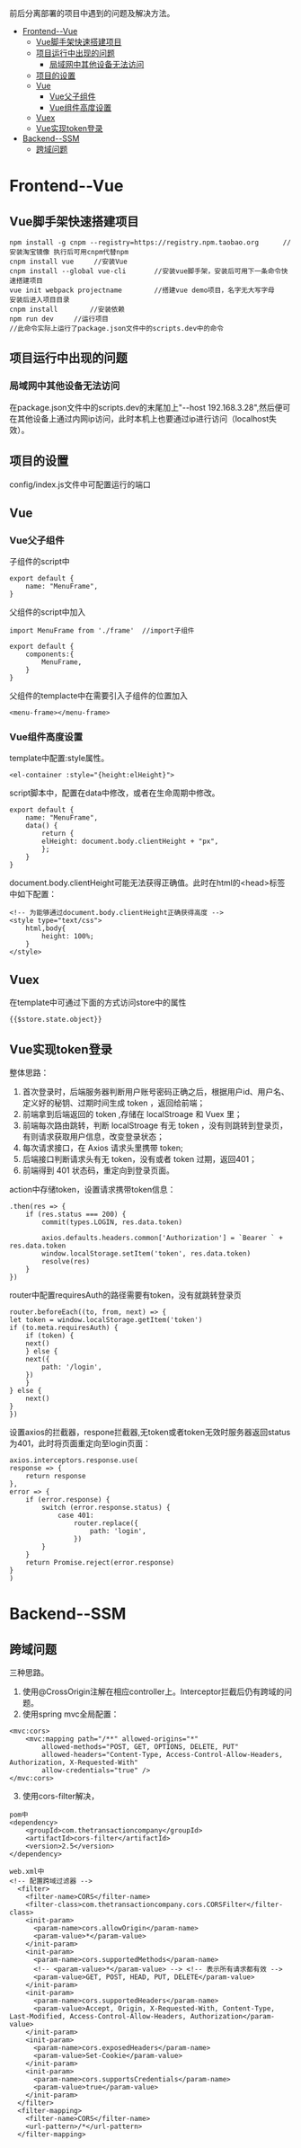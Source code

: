 前后分离部署的项目中遇到的问题及解决方法。

- [Frontend--Vue](#frontend--vue)
  - [Vue脚手架快速搭建项目](#vue脚手架快速搭建项目)
  - [项目运行中出现的问题](#项目运行中出现的问题)
    - [局域网中其他设备无法访问](#局域网中其他设备无法访问)
  - [项目的设置](#项目的设置)
  - [Vue](#vue)
    - [Vue父子组件](#vue父子组件)
    - [Vue组件高度设置](#vue组件高度设置)
  - [Vuex](#vuex)
  - [Vue实现token登录](#vue实现token登录)
- [Backend--SSM](#backend--ssm)
  - [跨域问题](#跨域问题)

# Frontend--Vue  

## Vue脚手架快速搭建项目  

    npm install -g cnpm --registry=https://registry.npm.taobao.org      //安装淘宝镜像 执行后可用cnpm代替npm
    cnpm install vue     //安装Vue
    cnpm install --global vue-cli       //安装vue脚手架，安装后可用下一条命令快速搭建项目
    vue init webpack projectname        //搭建vue demo项目，名字无大写字母
    安装后进入项目目录
    cnpm install        //安装依赖
    npm run dev     //运行项目
    //此命令实际上运行了package.json文件中的scripts.dev中的命令

## 项目运行中出现的问题  

### 局域网中其他设备无法访问  
在package.json文件中的scripts.dev的末尾加上"--host 192.168.3.28",然后便可在其他设备上通过内网ip访问，此时本机上也要通过ip进行访问（localhost失效）。  

## 项目的设置  
config/index.js文件中可配置运行的端口  

## Vue  
### Vue父子组件  
子组件的script中  

    export default {
        name: "MenuFrame",
    }

父组件的script中加入  

    import MenuFrame from './frame'  //import子组件

    export default {
        components:{
            MenuFrame,
        }
    }

父组件的templacte中在需要引入子组件的位置加入  

    <menu-frame></menu-frame>

### Vue组件高度设置  
template中配置:style属性。  

    <el-container :style="{height:elHeight}">

script脚本中，配置在data中修改，或者在生命周期中修改。  

    export default {
        name: "MenuFrame",
        data() {
            return {
            elHeight: document.body.clientHeight + "px",
            };
        }
    }

document.body.clientHeight可能无法获得正确值。此时在html的\<head\>标签中如下配置：  

    <!-- 为能够通过document.body.clientHeight正确获得高度 -->
    <style type="text/css">
        html,body{
            height: 100%;
        }
    </style>


## Vuex  
在template中可通过下面的方式访问store中的属性  

    {{$store.state.object}}

## Vue实现token登录  
整体思路：  
1. 首次登录时，后端服务器判断用户账号密码正确之后，根据用户id、用户名、定义好的秘钥、过期时间生成 token ，返回给前端；  
2. 前端拿到后端返回的 token ,存储在 localStroage 和 Vuex 里；  
3. 前端每次路由跳转，判断 localStroage 有无 token ，没有则跳转到登录页，有则请求获取用户信息，改变登录状态；  
4. 每次请求接口，在 Axios 请求头里携带 token;  
5. 后端接口判断请求头有无 token，没有或者 token 过期，返回401；  
6. 前端得到 401 状态码，重定向到登录页面。  

action中存储token，设置请求携带token信息：  
    
    .then(res => {
        if (res.status === 200) {
            commit(types.LOGIN, res.data.token)

            axios.defaults.headers.common['Authorization'] = `Bearer ` + res.data.token
            window.localStorage.setItem('token', res.data.token)
            resolve(res)
        }
    })

router中配置requiresAuth的路径需要有token，没有就跳转登录页

    router.beforeEach((to, from, next) => {
    let token = window.localStorage.getItem('token')
    if (to.meta.requiresAuth) {
        if (token) {
        next()
        } else {
        next({
            path: '/login',
        })
        }
    } else {
        next()
    }
    })

设置axios的拦截器，respone拦截器,无token或者token无效时服务器返回status为401，此时将页面重定向至login页面：  

    axios.interceptors.response.use(
    response => {
        return response
    },
    error => {
        if (error.response) {
            switch (error.response.status) {
                case 401:
                    router.replace({
                        path: 'login',
                    })
            }
        }
        return Promise.reject(error.response)
    }
    )

# Backend--SSM  

## 跨域问题  
三种思路。
1. 使用@CrossOrigin注解在相应controller上。Interceptor拦截后仍有跨域的问题。  
2. 使用spring mvc全局配置：  

```
<mvc:cors>
    <mvc:mapping path="/**" allowed-origins="*"
        allowed-methods="POST, GET, OPTIONS, DELETE, PUT"
        allowed-headers="Content-Type, Access-Control-Allow-Headers, Authorization, X-Requested-With"
        allow-credentials="true" />
</mvc:cors>
```

3. 使用cors-filter解决，

```
pom中
<dependency>
    <groupId>com.thetransactioncompany</groupId>
    <artifactId>cors-filter</artifactId>
    <version>2.5</version>
</dependency>
```
```
web.xml中
<!-- 配置跨域过滤器 -->
  <filter>
    <filter-name>CORS</filter-name>
    <filter-class>com.thetransactioncompany.cors.CORSFilter</filter-class>
    <init-param>
      <param-name>cors.allowOrigin</param-name>
      <param-value>*</param-value>
    </init-param>
    <init-param>
      <param-name>cors.supportedMethods</param-name>
      <!-- <param-value>*</param-value> --> <!-- 表示所有请求都有效 -->
      <param-value>GET, POST, HEAD, PUT, DELETE</param-value>
    </init-param>
    <init-param>
      <param-name>cors.supportedHeaders</param-name>
      <param-value>Accept, Origin, X-Requested-With, Content-Type, Last-Modified, Access-Control-Allow-Headers, Authorization</param-value>
    </init-param>
    <init-param>
      <param-name>cors.exposedHeaders</param-name>
      <param-value>Set-Cookie</param-value>
    </init-param>
    <init-param>
      <param-name>cors.supportsCredentials</param-name>
      <param-value>true</param-value>
    </init-param>
  </filter>
  <filter-mapping>
    <filter-name>CORS</filter-name>
    <url-pattern>/*</url-pattern>
  </filter-mapping>
```

